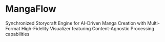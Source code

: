 # MangaFlow
Synchronized Storycraft Engine for AI-Driven Manga Creation with Multi-Format High-Fidelity Visualizer featuring Content-Agnostic Processing capabilities

